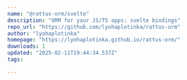 ```yaml
---
name: "@rattus-orm/svelte"
description: "ORM for your JS/TS apps: svelte bindings"
repo_url: "https://github.com/lyohaplotinka/rattus-orm"
author: "lyohaplotinka"
homepage: "https://lyohaplotinka.github.io/rattus-orm/"
downloads: 1
updated: "2025-02-11T19:44:34.537Z"
tags: 

---
```


